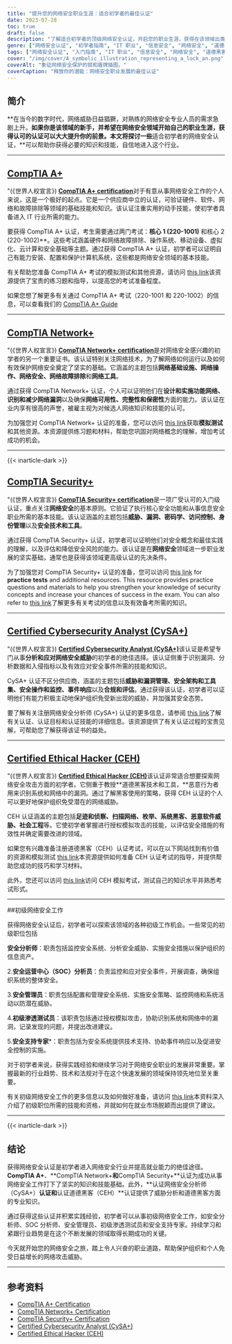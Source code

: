 ```yaml
---
title: "提升您的网络安全职业生涯：适合初学者的最佳认证"
date: 2023-07-28
toc: true
draft: false
description: "了解适合初学者的顶级网络安全认证，开启您的职业生涯，获得在该领域出类拔萃的必要技能。"
genre: ["网络安全认证", "初学者指南", "IT 职业", "信息安全", "网络安全", "道德黑客", "渗透测试", "初级职位"]
tags: ["网络安全认证", "入门指南", "IT 职业", "信息安全", "网络安全", "道德黑客", "渗透测试", "初级职位", "CompTIA A Plus", "CompTIA Network Plus", "CompTIA Security Plus", "认证网络安全分析师", "认证道德黑客", "安全分析员", "安全行动", "安全管理员", "初级渗透测试员", "安全支持专家", "最适合初学者的认证", "网络安全职业", "网络安全技能", "网络基础知识", "安全原则", "漏洞管理", "威胁分析", "道德黑客技术", "安全措施", "网络安全行业", "初级职位", "实践经验"]
cover: "/img/cover/A_symbolic_illustration_representing_a_lock_an.png"
coverAlt: "象征网络安全保护的锁和盾牌插图。"
coverCaption: "释放你的潜能：网络安全职业发展的最佳认证"
---
```


## 简介

**在当今的数字时代，网络威胁日益猖獗，对熟练的网络安全专业人员的需求急剧上升。**如果你是该领域的新手，并希望在网络安全领域开始自己的职业生涯，**获得认可的认证可以大大提升你的前景**。本文将探讨一些**适合初学者的网络安全认证，**可以帮助你获得必要的知识和技能，自信地进入这个行业。

______

## [CompTIA A+](https://simeononsecurity.com/cyber-security-career-playbook/cyber-security-certifications-degrees-and-certificates/certifications/passing-comptias-a-plus-exams-220-1101-and-220-1102/)

"(《世界人权宣言》) [**CompTIA A+ certification**](https://www.comptia.org/certifications/a)对于有意从事网络安全工作的个人来说，这是一个极好的起点。它是一个供应商中立的认证，可验证硬件、软件、网络和故障排除等领域的基础技能和知识。该认证注重实用的动手技能，使初学者具备进入 IT 行业所需的能力。

要获得 CompTIA A+ 认证，考生需要通过两门考试：**核心 1 (220-1001)** 和核心 2 (220-1002)**。这些考试涵盖硬件和网络故障排除、操作系统、移动设备、虚拟化、云计算和安全基础等主题。通过获得 CompTIA A+ 认证，初学者可以证明自己有能力安装、配置和保护计算机系统，这些都是网络安全领域的基本技能。

有关帮助您准备 CompTIA A+ 考试的模拟测试和其他资源，请访问 [this link](https://simeononsecurity.com/a-plus-practice-test)该资源提供了宝贵的练习题和指导，以提高您的考试准备程度。

如果您想了解更多有关通过 CompTIA A+ 考试（220-1001 和 220-1002）的信息，可以查看我们的 [CompTIA A+ Guide](https://simeononsecurity.com/cyber-security-career-playbook/cyber-security-certifications-degrees-and-certificates/certifications/passing-comptias-a-plus-exams-220-1101-and-220-1102/)

______

## [CompTIA Network+](https://www.comptia.org/certifications/network)

"(《世界人权宣言》) [**CompTIA Network+ certification**](https://www.comptia.org/certifications/network)是对网络安全感兴趣的初学者的另一个重要证书。该认证特别关注网络技术，为了解网络如何运行以及如何有效保护网络安全奠定了坚实的基础。它涵盖的主题包括**网络基础设施、网络操作、网络安全、网络故障排除**和**网络工具**。

通过获得 CompTIA Network+ 认证，个人可以证明他们在**设计和实施功能网络、识别和减少网络漏洞**以及确保**网络可用性、完整性和保密性**方面的能力。该认证在业内享有很高的声誉，被雇主视为对候选人网络知识和技能的认可。

为加强您对 CompTIA Network+ 认证的准备，您可以访问 [this link](https://simeononsecurity.com/network-plus-practice-test)获取**模拟测试**和其他资源。本资源提供练习题和材料，帮助您巩固对网络概念的理解，增加考试成功的机会。

______

{{< inarticle-dark >}}

## [CompTIA Security+](https://www.comptia.org/certifications/security)

"(《世界人权宣言》) [**CompTIA Security+ certification**](https://www.comptia.org/certifications/security)是一项广受认可的入门级认证，重点关注**网络安全**的基本原则。它验证了执行核心安全功能和从事信息安全职业所需的基本技能。该认证涵盖的主题包括**威胁、漏洞、密码学、访问控制、身份管理**以及**安全技术和工具**。

通过获得 CompTIA Security+ 认证，初学者可以证明他们对安全概念和最佳实践的理解，以及评估和降低安全风险的能力。该认证是在**网络安全**领域进一步职业发展的坚实基础，通常也是获得该领域更高级认证的先决条件。

为了加强您对 CompTIA Security+ 认证的准备，您可以访问 [this link](https://simeononsecurity.com/security-plus-practice-test) for **practice tests** and additional resources. This resource provides practice questions and materials to help you strengthen your knowledge of security concepts and increase your chances of success in the exam. You can also refer to [this link](https://simeononsecurity.com/cyber-security-career-playbook/cyber-security-certifications-degrees-and-certificates/certifications/comptias-security-plus-sy0-601-what-do-you-need-to-know/)了解更多有关考试的信息以及有效备考所需的知识。

______

## [Certified Cybersecurity Analyst (CySA+)](https://www.comptia.org/certifications/cybersecurity-analyst)

"(《世界人权宣言》) [**Certified Cybersecurity Analyst (CySA+)**](https://www.comptia.org/certifications/cybersecurity-analyst)该认证是希望专门从事**分析和应对网络安全威胁**的初学者的绝佳选择。该认证侧重于识别漏洞、分析数据和入侵指标以及有效应对安全事件所需的技能和知识。

CySA+ 认证不区分供应商，涵盖的主题包括**威胁和漏洞管理、安全架构和工具集、安全操作和监控、事件响应**以及**合规和评估**。通过获得该认证，初学者可以证明他们有能力积极主动地保护组织免受新出现的威胁，并加强其安全态势。

要了解有关注册网络安全分析师 (CySA+) 认证的更多信息，请参阅 [this link](https://www.comptia.org/certifications/cybersecurity-analyst)了解有关认证、认证目标和认证技能的详细信息。该资源提供了有关认证过程的宝贵见解，可帮助您了解获得该证书的益处。

______

## [Certified Ethical Hacker (CEH)](https://www.eccouncil.org/programs/certified-ethical-hacker-ceh/)

"(《世界人权宣言》) [**Certified Ethical Hacker (CEH)**](https://www.eccouncil.org/programs/certified-ethical-hacker-ceh/)该认证非常适合想要探索网络安全攻击方面的初学者。它侧重于教授**道德黑客技术和工具，**恶意行为者用来识别系统和网络中的漏洞。通过了解黑客使用的策略，获得 CEH 认证的个人可以更好地保护组织免受潜在的网络威胁。

CEH 认证涵盖的主题包括**足迹和侦察、扫描网络、枚举、系统黑客、恶意软件威胁、社会工程**等。它使初学者掌握进行授权模拟攻击的技能，以评估安全措施的有效性并确定需要改进的领域。

如果您有兴趣准备注册道德黑客（CEH）认证考试，可以在以下网站找到有价值的资源和模拟测试 [this link](https://simeononsecurity.com/cyber-security-career-playbook/cyber-security-certifications-degrees-and-certificates/certifications/preparing-for-the-ceh-certified-ethical-hacker-certification-exam/)本资源提供如何准备 CEH 认证考试的指导，并提供帮助您成功的技巧和学习材料。

此外，您还可以访问 [this link](https://simeononsecurity.com/ceh-practice-test)访问 CEH 模拟考试，测试自己的知识水平并熟悉考试形式。

______

##初级网络安全工作

获得网络安全认证后，初学者可以探索该领域的各种初级工作机会。一些常见的初级职位包括

**安全分析师**：职责包括监控安全系统、分析安全威胁、实施安全措施以保护组织的信息资产。

2.**安全运营中心（SOC）分析员**：负责监控和应对安全事件，开展调查，确保组织系统的整体安全。

3.**安全管理员**：职责包括配置和管理安全系统、实施安全策略、监控网络和系统活动以防潜在威胁。

4.**初级渗透测试员**：该职责包括通过授权模拟攻击，协助识别系统和网络中的漏洞，记录发现的问题，并提出改进建议。

5.**安全支持专家***：职责包括为安全系统提供技术支持、协助事件响应以及促进安全控制的实施。

对于初学者来说，获得实践经验和继续学习对于网络安全职业的发展非常重要。掌握最新的行业趋势、技术和法规对于在这个快速发展的领域保持领先地位至关重要。

有关初级网络安全工作的更多信息以及如何做好准备，请访问 [this link](https://simeononsecurity.com/cyber-security-career-playbook-start)本资料深入介绍了初级职位所需的技能和资格，并就如何在就业市场脱颖而出提供了建议。
______

{{< inarticle-dark >}}

## 结论

获得网络安全认证是初学者进入网络安全行业并提高就业能力的绝佳途径。**CompTIA A+**、**CompTIA Network+**和**CompTIA Security+**认证为成功从事网络安全工作打下了坚实的知识和技能基础。此外，**认证网络安全分析师（CySA+）**认证和**认证道德黑客（CEH）**认证提供了威胁分析和道德黑客方面的专业知识。

通过获得这些认证并积累实践经验，初学者可以从事初级网络安全工作，如安全分析师、SOC 分析师、安全管理员、初级渗透测试员和安全支持专家。持续学习和紧跟行业趋势是在这个不断发展的领域取得长期成功的关键。

今天就开始您的网络安全之旅，踏上令人兴奋的职业道路，帮助保护组织和个人免受日益增长的网络攻击威胁。

______

## 参考资料

- [CompTIA A+ Certification](https://www.comptia.org/certifications/a)
- [CompTIA Network+ Certification](https://www.comptia.org/certifications/network)
- [CompTIA Security+ Certification](https://www.comptia.org/certifications/security)
- [Certified Cybersecurity Analyst (CySA+)](https://www.comptia.org/certifications/cybersecurity-analyst)
- [Certified Ethical Hacker (CEH)](https://www.eccouncil.org/programs/certified-ethical-hacker-ceh/)
